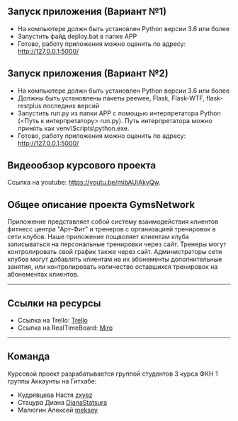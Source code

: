 ## Запуск приложения (Вариант №1)
* На компьютере должн быть установлен Python версии 3.6 или более
* Запустить файд deploy.bat в папке APP
* Готово, работу приложения можно оценить по адресу: http://127.0.0.1:5000/

## Запуск приложения (Вариант №2)
* На компьютере должн быть установлен Python версии 3.6 или более
* Должны быть установлены пакеты peewee, Flask, Flask-WTF, flask-restplus последних версий
* Запустить run.py из папки APP с помощью интерпретатора Python (<Путь к интерпретатору> run.py). Путь интерпретатора можно принять как venv\Scripts\python.exe.
* Готово, работу приложения можно оценить по адресу: http://127.0.0.1:5000/
 
## Видеообзор курсового проекта
Ссылка на youtube: https://youtu.be/mibAUjAkyQw.

## Общее описание проекта GymsNetwork
Приложение представляет собой систему взаимодействия клиентов фитнесс центра "Арт-Фит" и тренеров с организацией тренировок в сети клубов. Наше приложение пощволяет клиентам клуба записываться на персональные тренировки через сайт. Тренеры могут контролировать свой график также через сайт. Администраторы сети клубов могут добавлять клиентам на их абонементы дополнительные занятия, или  контролировать количество оставшихся тренировок на абонементах клиентов.
***
## Ссылки на ресурсы
* Ссылка на Trello: [Trello](https://trello.com/b/7w3XZgNG/gymsnetwork)
* Ссылка на RealTimeBoard: [Miro](https://miro.com/app/board/o9J_kxmm3BI=/)
***
## Команда
Курсовой проект разрабатывается группой студентов 3 курса ФКН 1 группы
Аккаунты на Гитхабе: 
* Кудрявцева Настя 	[zxyez](https://github.com/zxyez)
* Стацура Диана 		[DianaStatsura](https://github.com/DianaStatsura) 
* Малюгин Алексей 	[meksey](https://github.com/meksey)
